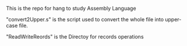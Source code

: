 This is the repo for hang to study Assembly Language

"convert2Upper.s" is the script used to convert the whole file into upper-case file.

"ReadWriteReords" is the Directoy for records operations
